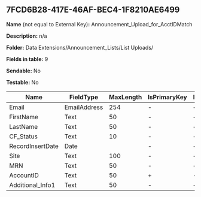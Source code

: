 ## 7FCD6B28-417E-46AF-BEC4-1F8210AE6499

**Name** (not equal to External Key)**:** Announcement_Upload_for_AcctIDMatch

**Description:** n/a

**Folder:** Data Extensions/Announcement_Lists/List Uploads/

**Fields in table:** 9

**Sendable:** No

**Testable:** No

| Name | FieldType | MaxLength | IsPrimaryKey | IsNullable | DefaultValue |
| --- | --- | --- | --- | --- | --- |
| Email | EmailAddress | 254 | - | + |  |
| FirstName | Text | 50 | - | + |  |
| LastName | Text | 50 | - | + |  |
| CF_Status | Text | 10 | - | + |  |
| RecordInsertDate | Date |  | - | + | GETDATE() |
| Site | Text | 100 | - | + |  |
| MRN | Text | 50 | - | + |  |
| AccountID | Text | 50 | + | - |  |
| Additional_Info1 | Text | 50 | - | + |  |
